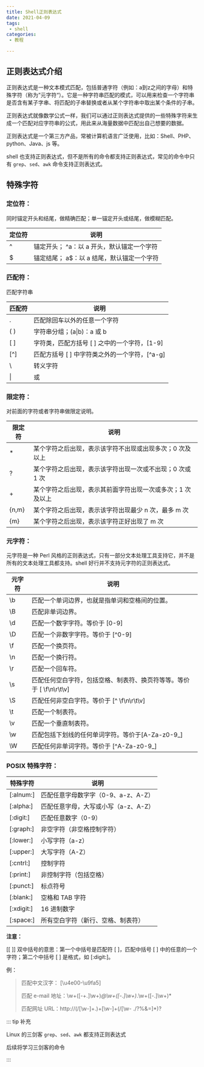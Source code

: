 ```yaml
---
title: Shell正则表达式
date: 2021-04-09
tags:
 - shell
categories: 
 - 教程

---
```



## 正则表达式介绍

正则表达式是一种文本模式匹配，包括普通字符（例如：a到z之间的字母）和特殊字符（称为”元字符“）。它是一种字符串匹配的模式，可以用来检查一个字符串是否含有某子字串、将匹配的子串替换或者从某个字符串中取出某个条件的子串。

正则表达式就像数学公式一样，我们可以通过正则表达式提供的一些特殊字符来生成一个匹配对应字符串的公式，用此来从海量数据中匹配出自己想要的数据。

正则表达式是一个第三方产品，常被计算机语言广泛使用，比如：Shell、PHP、python、Java、js 等。

shell 也支持正则表达式，但不是所有的命令都支持正则表达式，常见的命令中只有 `grep`、`sed`、`awk` 命令支持正则表达式。

## 特殊字符

### 定位符：

同时锚定开头和结尾，做精确匹配；单一锚定开头或结尾，做模糊匹配。

| 定位符 | 说明                                       |
| ------ | ------------------------------------------ |
| ^      | 锚定开头； ^a：以 a 开头，默认锚定一个字符 |
| $      | 锚定结尾； a$：以 a 结尾，默认锚定一个字符 |

### 匹配符：

匹配字符串

| 匹配符 | 说明                                           |
| ------ | ---------------------------------------------- |
| .      | 匹配除回车以外的任意一个字符                   |
| ( )    | 字符串分组；(a\|b)：a 或 b                     |
| [ ]    | 字符类，匹配方括号 [ ] 之中的一个字符，[1-9]   |
| [^]    | 匹配方括号 [ ] 中字符类之外的一个字符，[\^a-g] |
| \      | 转义字符                                       |
| \|     | 或                                             |



### 限定符：

对前面的字符或者字符串做限定说明。

| 限定符 | 说明                                                       |
| ------ | ---------------------------------------------------------- |
| *      | 某个字符之后出现，表示该字符不出现或出现多次；0 次及以上   |
| ?      | 某个字符之后出现，表示该字符出现一次或不出现；0 次或 1 次  |
| +      | 某个字符之后出现，表示其前面字符出现一次或多次；1 次及以上 |
| {n,m}  | 某个字符之后出现，表示该字符出现最少 n 次，最多 m 次       |
| {m}    | 某个字符之后出现，表示该字符正好出现了 m 次                |



### 元字符：

元字符是一种 Perl 风格的正则表达式，只有一部分文本处理工具支持它，并不是所有的文本处理工具都支持。shell 好行并不支持元字符的正则表达式。

| 元字符 | 说明                                                         |
| ------ | ------------------------------------------------------------ |
| \b     | 匹配一个单词边界，也就是指单词和空格间的位置。               |
| \B     | 匹配非单词边界。                                             |
| \d     | 匹配一个数字字符。等价于 [0-9]                               |
| \D     | 匹配一个非数字字符。等价于 [\^0-9]                           |
| \f     | 匹配一个换页符。                                             |
| \n     | 匹配一个换行符。                                             |
| \r     | 匹配一个回车符。                                             |
| \s     | 匹配任何空白字符，包括空格、制表符、换页符等等。等价于 [ \f\n\r\t\v] |
| \S     | 匹配任何非空白字符。等价于 [\^ \f\n\r\t\v]                   |
| \t     | 匹配一个制表符。                                             |
| \v     | 匹配一个垂直制表符。                                         |
| \w     | 匹配包括下划线的任何单词字符。等价于[A-Za-z0-9_]             |
| \W     | 匹配任何非单词字符。等价于 [\^A-Za-z0-9_]                    |



### POSIX 特殊字符：



| 特殊字符   | 说明                                 |
| ---------- | ------------------------------------ |
| [:alnum:]  | 匹配任意字母数字字（0-9、a-z、A-Z）  |
| [:alpha:]  | 匹配任意字母，大写或小写（a-z、A-Z） |
| [:digit:]  | 匹配任意数字（0-9）                  |
| [:graph:]  | 非空字符（非空格控制字符）           |
| [:lower:]  | 小写字符（a-z）                      |
| [:upper:]  | 大写字符（A-Z）                      |
| [:cntrl:]  | 控制字符                             |
| [:print:]  | 非控制字符（包括空格）               |
| [:punct:]  | 标点符号                             |
| [:blank:]  | 空格和 TAB 字符                      |
| [:xdigit:] | 16 进制数字                          |
| [:space:]  | 所有空白字符（新行、空格、制表符）   |



**注意：**

[[  ]] 双中括号的意思：第一个中括号是匹配符 [ ]，匹配中括号 [ ] 中的任意的一个字符；第二个中括号 [ ] 是格式，如 [:digit:]。

例：

> 匹配中文汉字： [\u4e00-\u9fa5] 
>
> 匹配 e-mail 地址：\w+([-+.]\w+)*@\w+([-.]\w+)*\.\w+([-.]\w+)* 
>
> 匹配网址 URL：http://(/[\w-]+\.)+[\w-]+(/[\w- ./?%&=]*)? 

::: tip 补充

Linux 的三剑客 `grep`、`sed`、`awk` 都支持正则表达式

后续将学习三剑客的命令

:::
